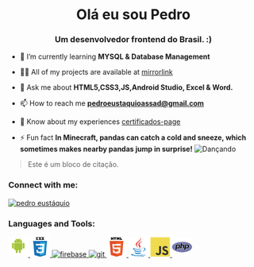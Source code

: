 <h1 align="center">Olá eu sou Pedro</h1>
<h3 align="center">Um desenvolvedor frontend do Brasil. :)</h3>

- 🌱 I’m currently learning **MYSQL & Database Management**

- 👨‍💻 All of my projects are available at [mirrorlink](mirrorlink)

- 💬 Ask me about **HTML5,CSS3,JS,Android Studio, Excel & Word.**

- 📫 How to reach me **pedroeustaquioassad@gmail.com**

- 📄 Know about my experiences [certificados-page](certificados-page)

- ⚡ Fun fact **In Minecraft, pandas can catch a cold and sneeze, which sometimes makes nearby pandas jump in surprise!**
![Dançando](https://i.pinimg.com/originals/a2/38/d2/a238d2916547ae1aa1738c7e134385e0.gif)
> Este é um bloco de citação.

<h3 align="left">Connect with me:</h3>
<p align="left">
<a href="https://linkedin.com/in/pedro eustáquio" target="blank"><img align="center" src="https://raw.githubusercontent.com/rahuldkjain/github-profile-readme-generator/master/src/images/icons/Social/linked-in-alt.svg" alt="pedro eustáquio" height="30" width="40" /></a>
</p>

<h3 align="left">Languages and Tools:</h3>
<p align="left"> <a href="https://developer.android.com" target="_blank" rel="noreferrer"> <img src="https://raw.githubusercontent.com/devicons/devicon/master/icons/android/android-original-wordmark.svg" alt="android" width="40" height="40"/> </a> <a href="https://www.w3schools.com/css/" target="_blank" rel="noreferrer"> <img src="https://raw.githubusercontent.com/devicons/devicon/master/icons/css3/css3-original-wordmark.svg" alt="css3" width="40" height="40"/> </a> <a href="https://firebase.google.com/" target="_blank" rel="noreferrer"> <img src="https://www.vectorlogo.zone/logos/firebase/firebase-icon.svg" alt="firebase" width="40" height="40"/> </a> <a href="https://git-scm.com/" target="_blank" rel="noreferrer"> <img src="https://www.vectorlogo.zone/logos/git-scm/git-scm-icon.svg" alt="git" width="40" height="40"/> </a> <a href="https://www.w3.org/html/" target="_blank" rel="noreferrer"> <img src="https://raw.githubusercontent.com/devicons/devicon/master/icons/html5/html5-original-wordmark.svg" alt="html5" width="40" height="40"/> </a> <a href="https://www.java.com" target="_blank" rel="noreferrer"> <img src="https://raw.githubusercontent.com/devicons/devicon/master/icons/java/java-original.svg" alt="java" width="40" height="40"/> </a> <a href="https://developer.mozilla.org/en-US/docs/Web/JavaScript" target="_blank" rel="noreferrer"> <img src="https://raw.githubusercontent.com/devicons/devicon/master/icons/javascript/javascript-original.svg" alt="javascript" width="40" height="40"/> </a> <a href="https://www.php.net" target="_blank" rel="noreferrer"> <img src="https://raw.githubusercontent.com/devicons/devicon/master/icons/php/php-original.svg" alt="php" width="40" height="40"/> </a> </p>
